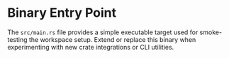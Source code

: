 # Binary Entry Point

The `src/main.rs` file provides a simple executable target used for smoke-testing the workspace setup. Extend or replace this binary when experimenting with new crate integrations or CLI utilities.
